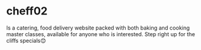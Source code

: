 # cheff02
Is a catering, food delivery website packed with both baking and cooking master classes, available for anyone who is interested. Step right up for the cliffs specials😊
